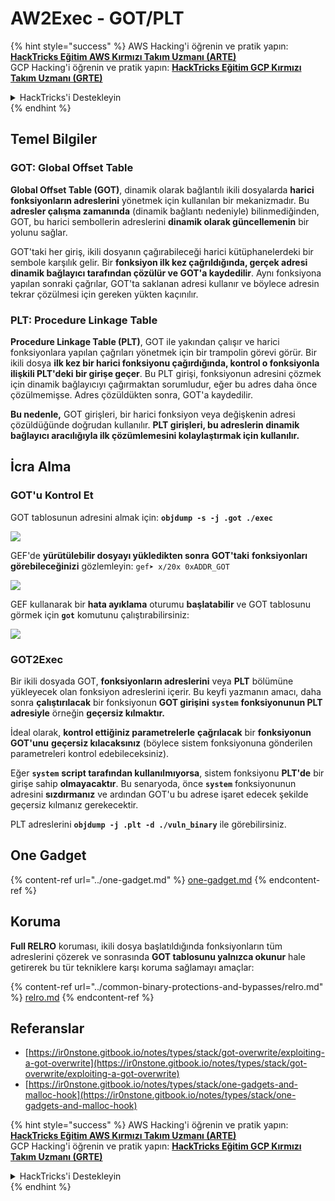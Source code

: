 # AW2Exec - GOT/PLT

{% hint style="success" %}
AWS Hacking'i öğrenin ve pratik yapın:<img src="/.gitbook/assets/arte.png" alt="" data-size="line">[**HackTricks Eğitim AWS Kırmızı Takım Uzmanı (ARTE)**](https://training.hacktricks.xyz/courses/arte)<img src="/.gitbook/assets/arte.png" alt="" data-size="line">\
GCP Hacking'i öğrenin ve pratik yapın: <img src="/.gitbook/assets/grte.png" alt="" data-size="line">[**HackTricks Eğitim GCP Kırmızı Takım Uzmanı (GRTE)**<img src="/.gitbook/assets/grte.png" alt="" data-size="line">](https://training.hacktricks.xyz/courses/grte)

<details>

<summary>HackTricks'i Destekleyin</summary>

* [**abonelik planlarını**](https://github.com/sponsors/carlospolop) kontrol edin!
* **💬 [**Discord grubuna**](https://discord.gg/hRep4RUj7f) veya [**telegram grubuna**](https://t.me/peass) katılın ya da **Twitter'da** 🐦 [**@hacktricks\_live**](https://twitter.com/hacktricks\_live)**'i takip edin.**
* **Hacking ipuçlarını paylaşmak için** [**HackTricks**](https://github.com/carlospolop/hacktricks) ve [**HackTricks Cloud**](https://github.com/carlospolop/hacktricks-cloud) github reposuna PR gönderin.

</details>
{% endhint %}

## **Temel Bilgiler**

### **GOT: Global Offset Table**

**Global Offset Table (GOT)**, dinamik olarak bağlantılı ikili dosyalarda **harici fonksiyonların adreslerini** yönetmek için kullanılan bir mekanizmadır. Bu **adresler çalışma zamanında** (dinamik bağlantı nedeniyle) bilinmediğinden, GOT, bu harici sembollerin adreslerini **dinamik olarak güncellemenin** bir yolunu sağlar.

GOT'taki her giriş, ikili dosyanın çağırabileceği harici kütüphanelerdeki bir sembole karşılık gelir. Bir **fonksiyon ilk kez çağrıldığında, gerçek adresi dinamik bağlayıcı tarafından çözülür ve GOT'a kaydedilir**. Aynı fonksiyona yapılan sonraki çağrılar, GOT'ta saklanan adresi kullanır ve böylece adresin tekrar çözülmesi için gereken yükten kaçınılır.

### **PLT: Procedure Linkage Table**

**Procedure Linkage Table (PLT)**, GOT ile yakından çalışır ve harici fonksiyonlara yapılan çağrıları yönetmek için bir trampolin görevi görür. Bir ikili dosya **ilk kez bir harici fonksiyonu çağırdığında, kontrol o fonksiyonla ilişkili PLT'deki bir girişe geçer**. Bu PLT girişi, fonksiyonun adresini çözmek için dinamik bağlayıcıyı çağırmaktan sorumludur, eğer bu adres daha önce çözülmemişse. Adres çözüldükten sonra, GOT'a kaydedilir.

**Bu nedenle,** GOT girişleri, bir harici fonksiyon veya değişkenin adresi çözüldüğünde doğrudan kullanılır. **PLT girişleri, bu adreslerin dinamik bağlayıcı aracılığıyla ilk çözümlemesini kolaylaştırmak için kullanılır.**

## İcra Alma

### GOT'u Kontrol Et

GOT tablosunun adresini almak için: **`objdump -s -j .got ./exec`**

![](<../../../.gitbook/assets/image (619).png>)

GEF'de **yürütülebilir dosyayı yükledikten sonra** **GOT'taki** **fonksiyonları** **görebileceğinizi** gözlemleyin: `gef➤ x/20x 0xADDR_GOT`

![](<../../../.gitbook/assets/image (620) (1) (1) (1) (1) (1) (1) (1) (1) (1) (1) (1) (1) (1) (1) (1) (1) (1) (1) (1) (1) (1) (1) (1) (1) (1) (1) (1) (1) (1) (1) (1) (1) (1) (1) (1) (1) (1) (1) (1) (5).png>)

GEF kullanarak bir **hata ayıklama** oturumu **başlatabilir** ve GOT tablosunu görmek için **`got`** komutunu çalıştırabilirsiniz:

![](<../../../.gitbook/assets/image (621).png>)

### GOT2Exec

Bir ikili dosyada GOT, **fonksiyonların adreslerini** veya **PLT** bölümüne yükleyecek olan fonksiyon adreslerini içerir. Bu keyfi yazmanın amacı, daha sonra **çalıştırılacak** bir fonksiyonun **GOT girişini** **`system`** **fonksiyonunun PLT adresiyle** örneğin **geçersiz kılmaktır.**

İdeal olarak, **kontrol ettiğiniz parametrelerle** **çağrılacak** bir **fonksiyonun** **GOT'unu** **geçersiz kılacaksınız** (böylece sistem fonksiyonuna gönderilen parametreleri kontrol edebileceksiniz).

Eğer **`system`** **script tarafından kullanılmıyorsa**, sistem fonksiyonu **PLT'de** bir girişe sahip **olmayacaktır**. Bu senaryoda, önce **`system`** fonksiyonunun adresini **sızdırmanız** ve ardından GOT'u bu adrese işaret edecek şekilde geçersiz kılmanız gerekecektir.

PLT adreslerini **`objdump -j .plt -d ./vuln_binary`** ile görebilirsiniz.

## **One Gadget**

{% content-ref url="../one-gadget.md" %}
[one-gadget.md](../one-gadget.md)
{% endcontent-ref %}

## **Koruma**

**Full RELRO** koruması, ikili dosya başlatıldığında fonksiyonların tüm adreslerini çözerek ve sonrasında **GOT tablosunu yalnızca okunur** hale getirerek bu tür tekniklere karşı koruma sağlamayı amaçlar:

{% content-ref url="../common-binary-protections-and-bypasses/relro.md" %}
[relro.md](../common-binary-protections-and-bypasses/relro.md)
{% endcontent-ref %}

## Referanslar

* [https://ir0nstone.gitbook.io/notes/types/stack/got-overwrite/exploiting-a-got-overwrite](https://ir0nstone.gitbook.io/notes/types/stack/got-overwrite/exploiting-a-got-overwrite)
* [https://ir0nstone.gitbook.io/notes/types/stack/one-gadgets-and-malloc-hook](https://ir0nstone.gitbook.io/notes/types/stack/one-gadgets-and-malloc-hook)

{% hint style="success" %}
AWS Hacking'i öğrenin ve pratik yapın:<img src="/.gitbook/assets/arte.png" alt="" data-size="line">[**HackTricks Eğitim AWS Kırmızı Takım Uzmanı (ARTE)**](https://training.hacktricks.xyz/courses/arte)<img src="/.gitbook/assets/arte.png" alt="" data-size="line">\
GCP Hacking'i öğrenin ve pratik yapın: <img src="/.gitbook/assets/grte.png" alt="" data-size="line">[**HackTricks Eğitim GCP Kırmızı Takım Uzmanı (GRTE)**<img src="/.gitbook/assets/grte.png" alt="" data-size="line">](https://training.hacktricks.xyz/courses/grte)

<details>

<summary>HackTricks'i Destekleyin</summary>

* [**abonelik planlarını**](https://github.com/sponsors/carlospolop) kontrol edin!
* **💬 [**Discord grubuna**](https://discord.gg/hRep4RUj7f) veya [**telegram grubuna**](https://t.me/peass) katılın ya da **Twitter'da** 🐦 [**@hacktricks\_live**](https://twitter.com/hacktricks\_live)**'i takip edin.**
* **Hacking ipuçlarını paylaşmak için** [**HackTricks**](https://github.com/carlospolop/hacktricks) ve [**HackTricks Cloud**](https://github.com/carlospolop/hacktricks-cloud) github reposuna PR gönderin.

</details>
{% endhint %}
